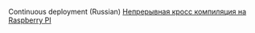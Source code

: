 
Continuous deployment (Russian)
[Непрерывная кросс компиляция на Raspberry PI](https://m.habrahabr.ru/post/318840/)
